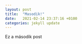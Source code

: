 ```yaml
---
layout: post
title:  "Masodik!"
date:   2021-02-14 23:37:16 +0100
categories: jekyll update
---
```

Ez a második post